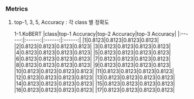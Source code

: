 
### Metrics
1. top-1, 3, 5, Accuracy : 각 class 별 정확도

	1-1.KoBERT
	|class|top-1 Accuracy|top-2 Accuracy|top-3 Accuracy|
	|:------:|:------:|:------:|:------:|
	|1|0.8123|0.8123|0.8123|0.8123|
	|2|0.8123|0.8123|0.8123|0.8123|
	|3|0.8123|0.8123|0.8123|0.8123|
	|4|0.8123|0.8123|0.8123|0.8123|
	|5|0.8123|0.8123|0.8123|0.8123|
	|6|0.8123|0.8123|0.8123|0.8123|
	|7|0.8123|0.8123|0.8123|0.8123|
	|8|0.8123|0.8123|0.8123|0.8123|
	|9|0.8123|0.8123|0.8123|0.8123|
	|10|0.8123|0.8123|0.8123|0.8123|
	|11|0.8123|0.8123|0.8123|0.8123|
	|12|0.8123|0.8123|0.8123|0.8123|
	|13|0.8123|0.8123|0.8123|0.8123|
	|14|0.8123|0.8123|0.8123|0.8123|
	|15|0.8123|0.8123|0.8123|0.8123|
	|16|0.8123|0.8123|0.8123|0.8123|
	|17|0.8123|0.8123|0.8123|0.8123|

